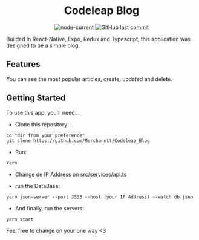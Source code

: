 <div align="center">

# Codeleap Blog

![node-current](https://img.shields.io/node/v/package)
![GitHub last commit](https://img.shields.io/github/last-commit/Merchanntt/Codeleap_Blog)

</div>


Builded in React-Native, Expo, Redux and Typescript, this application was designed to be a simple blog.

## Features

You can see the most popular articles, create, updated and delete. 

## Getting Started
To use this app, you'll need...

- Clone this repository: 
```shell
cd "dir from your preference"
git clone https://github.com/Merchanntt/Codeleap_Blog
``` 
- Run: 
```shell
Yarn
```
- Change de IP Address on src/services/api.ts

- run the DataBase:
```shell
yarn json-server --port 3333 --host (your IP Address) --watch db.json
```
- And finally, run the servers:
```shell
yarn start
```

Feel free to change on your one way <3
